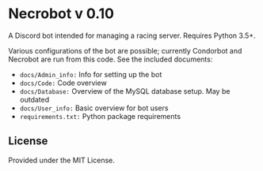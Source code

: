 # Necrobot v 0.10

A Discord bot intended for managing a racing server. Requires Python 3.5+.

Various configurations of the bot are possible; currently Condorbot and Necrobot are run from this code. See the
included documents:

- `docs/Admin_info:` Info for setting up the bot
- `docs/Code:` Code overview
- `docs/Database:` Overview of the MySQL database setup. May be outdated
- `docs/User_info:` Basic overview for bot users
- `requirements.txt:` Python package requirements

## License

Provided under the MIT License.
